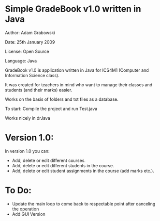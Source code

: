 Simple GradeBook v1.0 written in Java
===================================================================
Author:    Adam Grabowski

Date:      25th January 2009

License:   Open Source

Language:  Java


GradeBook v1.0 is application written in Java for ICS4M1 (Computer and Information Science class).

It was created for teachers in mind who want to manage their classes and students (and their marks) easier.

Works on the basis of folders and txt files as a database. 


To start: 
Compile the project and run Test.java

Works nicely in drJava


Version 1.0:
===================================================================
In version 1.0 you can:
-	Add, delete or edit different courses.
-	Add, delete or edit different students in the course.
-	Add, delete or edit student assignments in the course (add marks etc.).

To Do:
===================================================================
- Update the main loop to come back to respectable point after canceling the operation
- Add GUI Version

